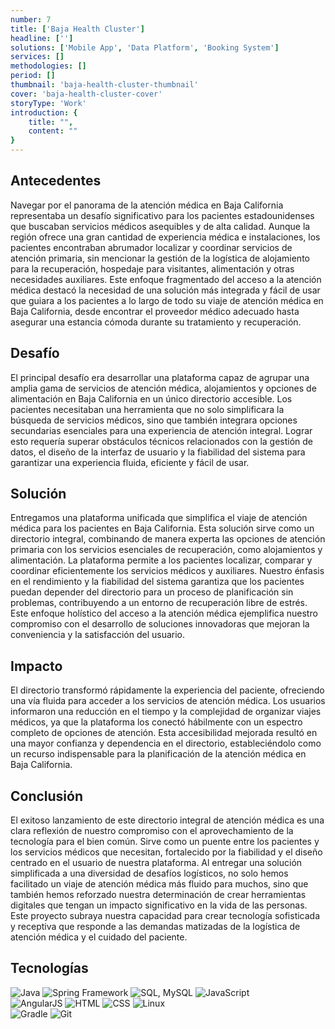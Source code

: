 ```yaml
---
number: 7
title: ['Baja Health Cluster']
headline: ['']
solutions: ['Mobile App', 'Data Platform', 'Booking System']
services: []
methodologies: []
period: []
thumbnail: 'baja-health-cluster-thumbnail'
cover: 'baja-health-cluster-cover'
storyType: 'Work'
introduction: {
    title: "",
    content: ""
}
---
```


## Antecedentes

Navegar por el panorama de la atención médica en Baja California representaba un desafío significativo para los pacientes estadounidenses que buscaban servicios médicos asequibles y de alta calidad. Aunque la región ofrece una gran cantidad de experiencia médica e instalaciones, los pacientes encontraban abrumador localizar y coordinar servicios de atención primaria, sin mencionar la gestión de la logística de alojamiento para la recuperación, hospedaje para visitantes, alimentación y otras necesidades auxiliares. Este enfoque fragmentado del acceso a la atención médica destacó la necesidad de una solución más integrada y fácil de usar que guiara a los pacientes a lo largo de todo su viaje de atención médica en Baja California, desde encontrar el proveedor médico adecuado hasta asegurar una estancia cómoda durante su tratamiento y recuperación.

## Desafío

El principal desafío era desarrollar una plataforma capaz de agrupar una amplia gama de servicios de atención médica, alojamientos y opciones de alimentación en Baja California en un único directorio accesible. Los pacientes necesitaban una herramienta que no solo simplificara la búsqueda de servicios médicos, sino que también integrara opciones secundarias esenciales para una experiencia de atención integral. Lograr esto requería superar obstáculos técnicos relacionados con la gestión de datos, el diseño de la interfaz de usuario y la fiabilidad del sistema para garantizar una experiencia fluida, eficiente y fácil de usar.

## Solución

Entregamos una plataforma unificada que simplifica el viaje de atención médica para los pacientes en Baja California. Esta solución sirve como un directorio integral, combinando de manera experta las opciones de atención primaria con los servicios esenciales de recuperación, como alojamientos y alimentación. La plataforma permite a los pacientes localizar, comparar y coordinar eficientemente los servicios médicos y auxiliares. Nuestro énfasis en el rendimiento y la fiabilidad del sistema garantiza que los pacientes puedan depender del directorio para un proceso de planificación sin problemas, contribuyendo a un entorno de recuperación libre de estrés. Este enfoque holístico del acceso a la atención médica ejemplifica nuestro compromiso con el desarrollo de soluciones innovadoras que mejoran la conveniencia y la satisfacción del usuario.

## Impacto

El directorio transformó rápidamente la experiencia del paciente, ofreciendo una vía fluida para acceder a los servicios de atención médica. Los usuarios informaron una reducción en el tiempo y la complejidad de organizar viajes médicos, ya que la plataforma los conectó hábilmente con un espectro completo de opciones de atención. Esta accesibilidad mejorada resultó en una mayor confianza y dependencia en el directorio, estableciéndolo como un recurso indispensable para la planificación de la atención médica en Baja California.

## Conclusión

El exitoso lanzamiento de este directorio integral de atención médica es una clara reflexión de nuestro compromiso con el aprovechamiento de la tecnología para el bien común. Sirve como un puente entre los pacientes y los servicios médicos que necesitan, fortalecido por la fiabilidad y el diseño centrado en el usuario de nuestra plataforma. Al entregar una solución simplificada a una diversidad de desafíos logísticos, no solo hemos facilitado un viaje de atención médica más fluido para muchos, sino que también hemos reforzado nuestra determinación de crear herramientas digitales que tengan un impacto significativo en la vida de las personas. Este proyecto subraya nuestra capacidad para crear tecnología sofisticada y receptiva que responde a las demandas matizadas de la logística de atención médica y el cuidado del paciente.

## Tecnologías

<div class="story_story__mainContent__technologies__v5XXm">
  <div class="story_story__mainContent__technologies__images__6NSg5">
    <div>
      <img loading="lazy" src="/technologies/java.svg" alt="Java"/>
      <img loading="lazy" src="/technologies/spring.svg" alt="Spring Framework"/>
      <img loading="lazy" src="/technologies/mysql.svg" alt="SQL, MySQL"/>
      <img loading="lazy" src="/technologies/javascript.svg" alt="JavaScript"/>
    </div>
  </div>
  <div class="story_story__mainContent__technologies__images__6NSg5">
    <div>
      <img loading="lazy" src="/technologies/angular.svg" alt="AngularJS"/>
      <img loading="lazy" src="/technologies/html.svg" alt="HTML"/>
      <img loading="lazy" src="/technologies/css.svg" alt="CSS"/>
      <img loading="lazy" src="/technologies/linux.svg" alt="Linux"/>
    </div>
  </div>
  <div class="story_story__mainContent__technologies__images__6NSg5">
    <div>
      <img loading="lazy" src="/technologies/gradle.svg" alt="Gradle"/>
      <img loading="lazy" src="/technologies/git--large.svg" alt="Git"/>
    </div>
  </div>
</div>
